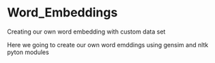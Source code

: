 # Word_Embeddings
Creating our own word embedding with custom data set

Here we going to create our own word emddings using gensim and nltk pyton modules
